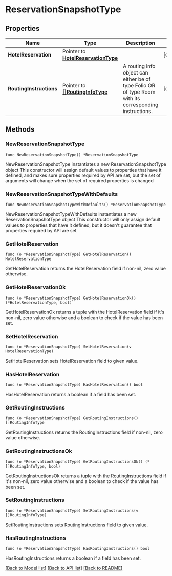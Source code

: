 # ReservationSnapshotType

## Properties

Name | Type | Description | Notes
------------ | ------------- | ------------- | -------------
**HotelReservation** | Pointer to [**HotelReservationType**](HotelReservationType.md) |  | [optional] 
**RoutingInstructions** | Pointer to [**[]RoutingInfoType**](RoutingInfoType.md) | A routing info object can either be of type Folio OR of type Room with its corresponding instructions. | [optional] 

## Methods

### NewReservationSnapshotType

`func NewReservationSnapshotType() *ReservationSnapshotType`

NewReservationSnapshotType instantiates a new ReservationSnapshotType object
This constructor will assign default values to properties that have it defined,
and makes sure properties required by API are set, but the set of arguments
will change when the set of required properties is changed

### NewReservationSnapshotTypeWithDefaults

`func NewReservationSnapshotTypeWithDefaults() *ReservationSnapshotType`

NewReservationSnapshotTypeWithDefaults instantiates a new ReservationSnapshotType object
This constructor will only assign default values to properties that have it defined,
but it doesn't guarantee that properties required by API are set

### GetHotelReservation

`func (o *ReservationSnapshotType) GetHotelReservation() HotelReservationType`

GetHotelReservation returns the HotelReservation field if non-nil, zero value otherwise.

### GetHotelReservationOk

`func (o *ReservationSnapshotType) GetHotelReservationOk() (*HotelReservationType, bool)`

GetHotelReservationOk returns a tuple with the HotelReservation field if it's non-nil, zero value otherwise
and a boolean to check if the value has been set.

### SetHotelReservation

`func (o *ReservationSnapshotType) SetHotelReservation(v HotelReservationType)`

SetHotelReservation sets HotelReservation field to given value.

### HasHotelReservation

`func (o *ReservationSnapshotType) HasHotelReservation() bool`

HasHotelReservation returns a boolean if a field has been set.

### GetRoutingInstructions

`func (o *ReservationSnapshotType) GetRoutingInstructions() []RoutingInfoType`

GetRoutingInstructions returns the RoutingInstructions field if non-nil, zero value otherwise.

### GetRoutingInstructionsOk

`func (o *ReservationSnapshotType) GetRoutingInstructionsOk() (*[]RoutingInfoType, bool)`

GetRoutingInstructionsOk returns a tuple with the RoutingInstructions field if it's non-nil, zero value otherwise
and a boolean to check if the value has been set.

### SetRoutingInstructions

`func (o *ReservationSnapshotType) SetRoutingInstructions(v []RoutingInfoType)`

SetRoutingInstructions sets RoutingInstructions field to given value.

### HasRoutingInstructions

`func (o *ReservationSnapshotType) HasRoutingInstructions() bool`

HasRoutingInstructions returns a boolean if a field has been set.


[[Back to Model list]](../README.md#documentation-for-models) [[Back to API list]](../README.md#documentation-for-api-endpoints) [[Back to README]](../README.md)


